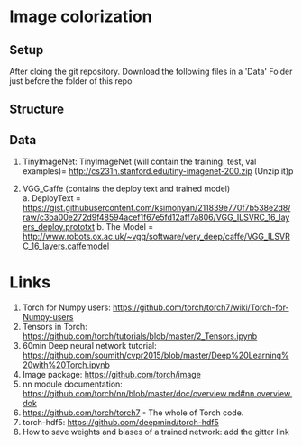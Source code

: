 # Image colorization

## Setup
After cloing the git repository. Download the following files in a 'Data' Folder just before the folder of this repo

## Structure
## Data
1. TinyImageNet: TinyImageNet (will contain the training. test, val examples)= http://cs231n.stanford.edu/tiny-imagenet-200.zip (Unzip it)p

2. VGG_Caffe (contains the deploy text and trained model)	
   a. DeployText = https://gist.githubusercontent.com/ksimonyan/211839e770f7b538e2d8/raw/c3ba00e272d9f48594acef1f67e5fd12aff7a806/VGG_ILSVRC_16_layers_deploy.prototxt
   b. The Model  = http://www.robots.ox.ac.uk/~vgg/software/very_deep/caffe/VGG_ILSVRC_16_layers.caffemodel

# Links
1. Torch for Numpy users: https://github.com/torch/torch7/wiki/Torch-for-Numpy-users
2. Tensors in Torch: https://github.com/torch/tutorials/blob/master/2_Tensors.ipynb
3. 60min Deep neural network tutorial: https://github.com/soumith/cvpr2015/blob/master/Deep%20Learning%20with%20Torch.ipynb
4. Image package: https://github.com/torch/image
5. nn module documentation: https://github.com/torch/nn/blob/master/doc/overview.md#nn.overview.dok
6. https://github.com/torch/torch7 - The whole of Torch code.
7. torch-hdf5: https://github.com/deepmind/torch-hdf5
8. How to save weights and biases of a trained network: add the gitter link  
